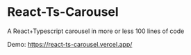 # React-Ts-Carousel
A React+Typescript carousel in more or less 100 lines of code

Demo: https://react-ts-carousel.vercel.app/
